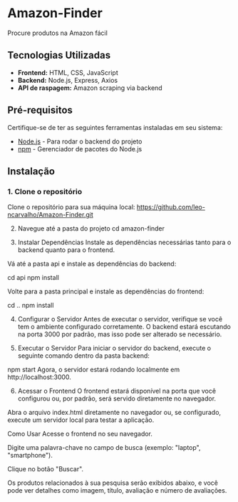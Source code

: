 # Amazon-Finder
Procure produtos na Amazon fácil

## Tecnologias Utilizadas

- **Frontend:** HTML, CSS, JavaScript
- **Backend:** Node.js, Express, Axios
- **API de raspagem:** Amazon scraping via backend

## Pré-requisitos

Certifique-se de ter as seguintes ferramentas instaladas em seu sistema:

- [Node.js](https://nodejs.org/en/) - Para rodar o backend do projeto
- [npm](https://www.npmjs.com/) - Gerenciador de pacotes do Node.js

## Instalação

### 1. Clone o repositório

Clone o repositório para sua máquina local:
https://github.com/leo-ncarvalho/Amazon-Finder.git

2. Navegue até a pasta do projeto
cd amazon-finder

3. Instalar Dependências
Instale as dependências necessárias tanto para o backend quanto para o frontend.

Vá até a pasta api e instale as dependências do backend:

cd api
npm install

Volte para a pasta principal e instale as dependências do frontend:

cd ..
npm install

4. Configurar o Servidor
Antes de executar o servidor, verifique se você tem o ambiente configurado corretamente. O backend estará escutando na porta 3000 por padrão, mas isso pode ser alterado se necessário.

5. Executar o Servidor
Para iniciar o servidor do backend, execute o seguinte comando dentro da pasta backend:

npm start
Agora, o servidor estará rodando localmente em http://localhost:3000.

6. Acessar o Frontend
O frontend estará disponível na porta que você configurou ou, por padrão, será servido diretamente no navegador.

Abra o arquivo index.html diretamente no navegador ou, se configurado, execute um servidor local para testar a aplicação.

Como Usar
Acesse o frontend no seu navegador.

Digite uma palavra-chave no campo de busca (exemplo: "laptop", "smartphone").

Clique no botão "Buscar".

Os produtos relacionados à sua pesquisa serão exibidos abaixo, e você pode ver detalhes como imagem, título, avaliação e número de avaliações.
